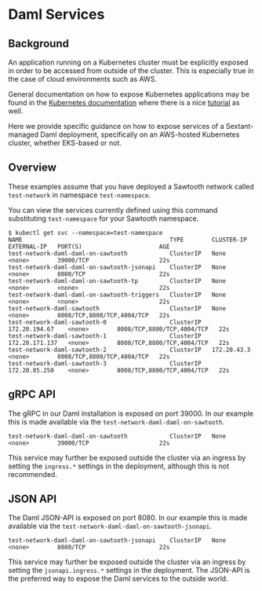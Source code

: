 # Daml Services

## Background

An application running on a Kubernetes cluster must be explicitly exposed in
order to be accessed from outside of the cluster.  This is especially true in
the case of cloud environments such as AWS.

General documentation on how to expose Kubernetes applications may be found in
the [Kubernetes documentation](https://kubernetes.io/docs/tasks/access-application-cluster/service-access-application-cluster/)
where there is a nice [tutorial](https://kubernetes.io/docs/tutorials/kubernetes-basics/expose/expose-intro/)
as well.

Here we provide specific guidance on how to expose services of a Sextant-managed
Daml deployment, specifically on an AWS-hosted Kubernetes cluster,
whether EKS-based or not.

## Overview

These examples assume that you have deployed a Sawtooth network called
`test-network` in namespace `test-namespace`.

You can view the services currently defined using this command substituting
`test-namespace` for your Sawtooth namespace.

```shell
$ kubectl get svc --namespace=test-namespace
NAME                                          TYPE        CLUSTER-IP       EXTERNAL-IP   PORT(S)                      AGE
test-network-daml-daml-on-sawtooth            ClusterIP   None             <none>        39000/TCP                    22s
test-network-daml-daml-on-sawtooth-jsonapi    ClusterIP   None             <none>        8080/TCP                     22s
test-network-daml-daml-on-sawtooth-tp         ClusterIP   None             <none>        <none>                       22s
test-network-daml-daml-on-sawtooth-triggers   ClusterIP   None             <none>        <none>                       22s
test-network-daml-sawtooth                    ClusterIP   None             <none>        8008/TCP,8800/TCP,4004/TCP   22s
test-network-daml-sawtooth-0                  ClusterIP   172.20.194.67    <none>        8008/TCP,8800/TCP,4004/TCP   22s
test-network-daml-sawtooth-1                  ClusterIP   172.20.171.137   <none>        8008/TCP,8800/TCP,4004/TCP   22s
test-network-daml-sawtooth-2                  ClusterIP   172.20.43.3      <none>        8008/TCP,8800/TCP,4004/TCP   22s
test-network-daml-sawtooth-3                  ClusterIP   172.20.85.250    <none>        8008/TCP,8800/TCP,4004/TCP   22s
```

## gRPC API

The gRPC in our Daml installation is exposed on port 39000. In our example this
is made available via the `test-network-daml-daml-on-sawtooth`.

```text
test-network-daml-daml-on-sawtooth            ClusterIP   None             <none>        39000/TCP                    22s
```

This service may further be exposed outside the cluster via an ingress by
setting the `ingress.*` settings in the deployment, although this is not
recommended.

## JSON API

The Daml JSON-API is exposed on port 8080. In our example this is made available
via the `test-network-daml-daml-on-sawtooth-jsonapi`.

```text
test-network-daml-daml-on-sawtooth-jsonapi    ClusterIP   None             <none>        8080/TCP                     22s
```

This service may further be exposed outside the cluster via an ingress by
setting the `jsonapi.ingress.*` settings in the deployment.  The JSON-API is the
preferred way to expose the Daml services to the outside world.

